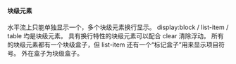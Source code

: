 #### 块级元素
水平流上只能单独显示一个，多个块级元素换行显示。
display:block / list-item / table 均是块级元素。
具有换行特性的块级元素可以配合 clear 清除浮动。
所有的块级元素都有一个块级盒子，但 list-item 还有一个“标记盒子”用来显示项目符号。
外在盒子为块级盒子。